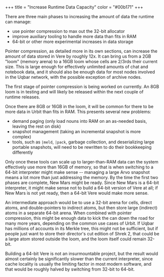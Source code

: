 +++
title = "Increase Runtime Data Capacity"
color = "#00b171"
+++

There are three main phases to increasing the amount of data the runtime
can manage:
+ use pointer compression to max out the 32-bit allocator
+ improve auxiliary tooling to handle more data than fits in RAM
+ 64-bit or other more experimental increases in data storage

Pointer compression, as detailed more in its own sections, can increase the amount of data stored in Vere by roughly 12x.  It can bring us from a 2GB "loom" (memory arena) to a 16GB loom whose cells are 2/3rds their current size.  This is large enough for effectively unlimited amounts of chat and notebook data, and it should also be enough data for most nodes involved in the Uqbar network, with the possible exception of archive nodes.

The first stage of pointer compression is being worked on currently.  An 8GB loom is in testing and will likely be released within the next couple of runtime releases.

Once there are 8GB or 16GB in the loom, it will be common for there to be more data in Urbit than fits in RAM.  This presents several new problems:

- demand paging (only load nouns into RAM on an as-needed basis, leaving the rest on disk)
- snapshot management (taking an incremental snapshot is more complex)
- tools, such as `|meld`, `|pack`, garbage collection, and deserializing large portable snapshots, will need to be rewritten to do their bookkeeping differently

Only once these tools can scale up to larger-than-RAM data can the system effectively use more than 16GB of memory, so that is when switching to a 64-bit interpreter might make sense -- managing a large Arvo snapshot means a lot more than just addressing the memory.  By the time the first two phases are complete, New Mars might be ready.  Since New Mars is a 64-bit interpreter, it might make sense not to build a 64-bit version of Vere at all; if New Mars is not yet ready, then a 64-bit Vere would make more sense.

An intermediate approach would be to use a 32-bit arena for cells, direct atoms, and double-pointers to indirect atoms, but then store large (indirect) atoms in a separate 64-bit arena.  When combined with pointer compression, this might be enough data to kick the can down the road for many more years, depending on the common use cases of Urbit.  If Uqbar has millions of accounts in its Merkle tree, this might not be sufficient, but if people just want to store their director's cut edition of Shrek 2, that could be a large atom stored outside the loom, and the loom itself could remain 32-bit.

Building a 64-bit Vere is not an insurmountable project, but the result would almost certainly be significantly slower than the current interpreter, since cache locality is usually the limiting factor in most modern software, and that would be roughly halved by switching from 32-bit to 64-bit.